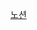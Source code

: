 [노션](https://foam-scabiosa-d37.notion.site/Describing-the-UI-bd79952e5f9f42b4b48431fd4ef35d42?pvs=4)
